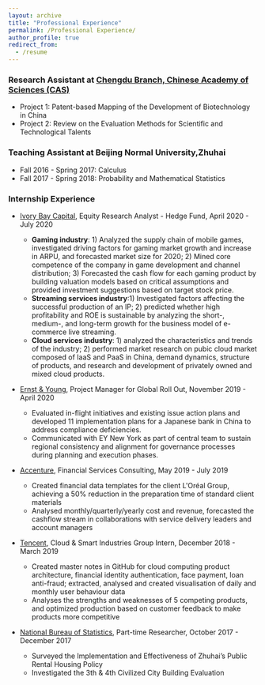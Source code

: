 ```yaml
---
layout: archive
title: "Professional Experience"
permalink: /Professional Experience/
author_profile: true
redirect_from:
  - /resume
---
```


### Research Assistant at [Chengdu Branch, Chinese Academy of Sciences (CAS)](http://www.cdb.cas.cn/en/) 
* Project 1: Patent-based Mapping of the Development of Biotechnology in China
* Project 2: Review on the Evaluation Methods for Scientific and Technological Talents


### Teaching Assistant at Beijing Normal University,Zhuhai
* Fall 2016 - Spring 2017: Calculus
* Fall 2017 - Spring 2018: Probability and Mathematical Statistics


### Internship Experience

* [Ivory Bay Capital](https://www.ivorybaycapital.com/), Equity Research Analyst - Hedge Fund, April 2020 - July 2020

  * **Gaming industry**: 1) Analyzed the supply chain of mobile games, investigated driving factors for gaming market growth and increase in ARPU, and forecasted market size for 2020; 2) Mined core competence of the company in game development and channel distribution; 3) Forecasted the cash flow for each gaming product by building valuation models based on critical assumptions and provided investment suggestions based on target stock price.
  * **Streaming services industry**:1) Investigated factors affecting the successful production of an IP; 2) predicted whether high profitability and ROE is sustainable by analyzing the short-, medium-, and long-term growth for the business model of e-commerce live streaming.
  * **Cloud services industry**: 1) analyzed the characteristics and trends of the industry; 2) performed market research on pubic cloud market composed of IaaS and PaaS in China, demand dynamics, structure of products, and research and development of privately owned and mixed cloud products.


* [Ernst & Young](https://www.ey.com/en_cn), Project Manager for Global Roll Out, November 2019 - April 2020 
  * Evaluated in-flight initiatives and existing issue action plans and developed 11 implementation plans for a Japanese bank in China to address compliance deficiencies.
  * Communicated with EY New York as part of central team to sustain regional consistency and alignment for governance processes during planning and execution phases.


* [Accenture](https://www.accenture.com/cn-en), Financial Services Consulting, May 2019 - July 2019
  * Created financial data templates for the client L'Oréal Group, achieving a 50% reduction in the preparation time of standard client materials
  * Analysed monthly/quarterly/yearly cost and revenue, forecasted the cashflow stream in collaborations with service delivery leaders and account managers


* [Tencent](https://www.tencent.com/en-us/index.html), Cloud & Smart Industries Group Intern, December 2018 - March 2019
  * Created master notes in GitHub for cloud computing product architecture, financial identity authentication, face payment, loan anti-fraud; extracted, analysed and created visualisation of daily and monthly user behaviour data
  * Analyses the strengths and weaknesses of 5 competing products, and optimized production based on customer feedback to make products more competitive


* [National Bureau of Statistics](http://www.stats.gov.cn/english/), Part-time Researcher, October 2017 - December 2017
  * Surveyed the Implementation and Effectiveness of Zhuhai’s Public Rental Housing Policy
  * Investigated the 3th & 4th Civilized City Building Evaluation




  

